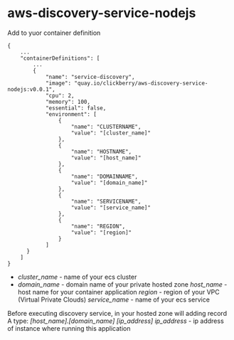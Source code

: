 # aws-discovery-service-nodejs

Add to yuor container definition
```
{
    ...
    "containerDefinitions": [
        ...
        {
            "name": "service-discovery",
            "image": "quay.io/clickberry/aws-discovery-service-nodejs:v0.0.1",
            "cpu": 2,
            "memory": 100,
            "essential": false,
            "environment": [
                {
                    "name": "CLUSTERNAME",
                    "value": "[cluster_name]"
                },
                {
                    "name": "HOSTNAME",
                    "value": "[host_name]"
                },
                {
                    "name": "DOMAINNAME",
                    "value": "[domain_name]"
                },
                {
                    "name": "SERVICENAME",
                    "value": "[service_name]"
                },
                {
                    "name": "REGION",
                    "value": "[region]"
                }
            ]
      }
    ]
}
```

* *cluster_name* - name of your ecs cluster
* *domain_name* - domain name of your private hosted zone
*host_name* - host name for your container application
*region* - region of your VPC (Virtual Private Clouds)
*service_name* - name of your ecs service

Before executing discovery service, in your hosted zone will adding record A type: 
*[host_name].[domain_name]* *[ip_address]*
*ip_address* - ip address of instance where running this application
